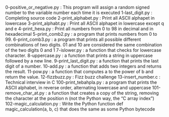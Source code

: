 0-positive_or_negative.py : This program will assign a random signed number to the variable number each time it is executed
1-last_digit.py : Completing source code
2-print_alphabet.py : Print all ASCII alphapet in lowercase
3-print_alphabt.py : Print all ASCII alphapet in lowercase except q and e
4-print_hexa.py : Print all numbers from 0 to 98 in decimal and in hexadecimal
5-print_comb2.py : a program that prints numbers from 0 to 99.
6-print_comb3.py : a program that prints all possible different combinations of two digits. 01 and 10 are considered the same combination of the two digits 0 and 1
7-islower.py : a function that checks for lowercase character.
8-uppercase.py : a function that prints a string in uppercase followed by a new line.
9-print_last_digit.py : a function that prints the last digit of a number.
10-add.py : a function that adds two integers and returns the result.
11-pow.py : a function that computes a to the power of b and return the value.
12-fizzbuzz.py : Fizz buzz challenge
13-insert_number.c : Technical interview in C
100-print_tebahpla.py : a program that prints the ASCII alphabet, in reverse order, alternating lowercase and uppercase
101-remove_char_at.py : a function that creates a copy of the string, removing the character at the position n (not the Python way, the “C array index”)
102-magic_calculation.py : Write the Python function def magic_calculation(a, b, c) that does the same as some Python bytecode
